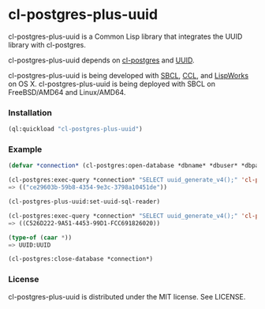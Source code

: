 # cl-postgres-plus-uuid

cl-postgres-plus-uuid is a Common Lisp library that integrates the
UUID library with cl-postgres.

cl-postgres-plus-uuid depends on
[cl-postgres](http://marijnhaverbeke.nl/postmodern/cl-postgres.html)
and [UUID](https://github.com/dardoria/uuid).

cl-postgres-plus-uuid is being developed with
[SBCL](http://sbcl.org/), [CCL](http://ccl.clozure.com/), and
[LispWorks](http://www.lispworks.com/) on OS X.  cl-postgres-plus-uuid
is being deployed with SBCL on FreeBSD/AMD64 and Linux/AMD64.


### Installation

```lisp
(ql:quickload "cl-postgres-plus-uuid")
```

### Example

```lisp
(defvar *connection* (cl-postgres:open-database *dbname* *dbuser* *dbpassword* *dbhost*))

(cl-postgres:exec-query *connection* "SELECT uuid_generate_v4();" 'cl-postgres:list-row-reader)
=> (("ce29603b-59b8-4354-9e3c-3798a10451de"))

(cl-postgres-plus-uuid:set-uuid-sql-reader)

(cl-postgres:exec-query *connection* "SELECT uuid_generate_v4();" 'cl-postgres:list-row-reader)
=> ((C526D222-9A51-4453-99D1-FCC691826020))

(type-of (caar *))
=> UUID:UUID

(cl-postgres:close-database *connection*)
```

### License

cl-postgres-plus-uuid is distributed under the MIT license. See LICENSE.
